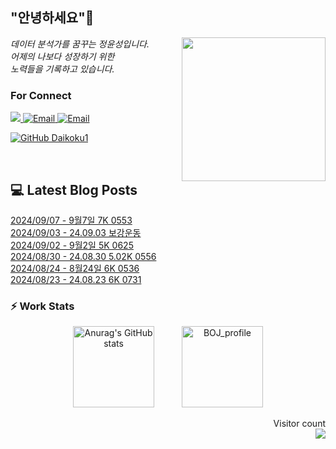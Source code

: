 
<h2> "안녕하세요"👋 </h2>
<img align='right' src="https://user-images.githubusercontent.com/50973778/144942576-b2f10b31-e628-43e4-b7da-3cc2144a5b73.gif" width="230">
<p><em> 데이터 분석가를 꿈꾸는 정윤성입니다.</br> 어제의 나보다 성장하기 위한 </br> 노력들을 기록하고 있습니다.</em></p>

### For Connect
<a href="https://blog.naver.com/jjys9047" target="_blank"><img src="https://img.shields.io/badge/-BLOG-brightgreen?style=flat-square&logo=Bloglovin&logoColor=white">
<a href="https://mail.google.com/mail/?view=cm&amp;fs=1&amp;to=jys9047@gmail.com" target="_blank"><img src="https://img.shields.io/badge/-Gmail-c14438?style=flat-square&logo=Gmail&logoColor=white" alt="Email">
<a href="mailto:jjys9047@naver.com" target="_blank"><img src="https://img.shields.io/badge/-Naver-brightgreen?style=flat-square&logo=Naver&logoColor=white" alt="Email">

[![GitHub Daikoku1](https://img.shields.io/github/followers/Daikoku1?label=follow&style=social)](https://github.com/Daikoku1)

</br>

## 💻 Latest Blog Posts
[2024/09/07 - 9월7일 7K 0553](https://blog.naver.com/jjys9047/223575664291?fromRss=true&trackingCode=rss) <br>
[2024/09/03 - 24.09.03 보강운동](https://blog.naver.com/jjys9047/223571232527?fromRss=true&trackingCode=rss) <br>
[2024/09/02 - 9월2일 5K 0625](https://blog.naver.com/jjys9047/223570001618?fromRss=true&trackingCode=rss) <br>
[2024/08/30 - 24.08.30 5.02K 0556](https://blog.naver.com/jjys9047/223566756051?fromRss=true&trackingCode=rss) <br>
[2024/08/24 - 8월24일 6K 0536](https://blog.naver.com/jjys9047/223558971250?fromRss=true&trackingCode=rss) <br>
[2024/08/23 - 24.08.23 6K 0731](https://blog.naver.com/jjys9047/223558603143?fromRss=true&trackingCode=rss) <br>


### ⚡ Work Stats
<p align = 'center'>
  <img src="https://github-readme-stats.vercel.app/api?username=Daikoku1&show_icons=true&theme=midnight-purple" alt="Anurag's GitHub stats" height="130" hspace="20"/>
  <img src="http://mazassumnida.wtf/api/v2/generate_badge?boj=jys9047" alt="BOJ_profile" height="130" hspace="20"/>
</p>

<p align="right"> 
  Visitor count<br>
  <img src="https://profile-counter.glitch.me/Daikoku1/count.svg" />
</p>
